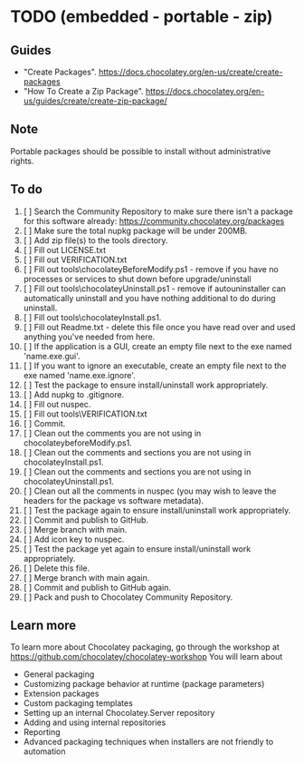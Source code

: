 ﻿# TODO (embedded - portable - zip)

## Guides

- "Create Packages". https://docs.chocolatey.org/en-us/create/create-packages
- "How To Create a Zip Package". https://docs.chocolatey.org/en-us/guides/create/create-zip-package/

## Note

Portable packages should be possible to install without administrative rights.

## To do

1. [ ] Search the Community Repository to make sure there isn't a package for this software already: https://community.chocolatey.org/packages
2. [ ] Make sure the total nupkg package will be under 200MB.
3. [ ] Add zip file(s) to the tools directory.
4. [ ] Fill out LICENSE.txt
5. [ ] Fill out VERIFICATION.txt
6. [ ] Fill out tools\chocolateyBeforeModify.ps1 - remove if you have no processes or services to shut down before upgrade/uninstall
7. [ ] Fill out tools\chocolateyUninstall.ps1 - remove if autouninstaller can automatically uninstall and you have nothing additional to do during uninstall.
8. [ ] Fill out tools\chocolateyInstall.ps1.
9. [ ] Fill out Readme.txt - delete this file once you have read over and used anything you've needed from here.
10. [ ] If the application is a GUI, create an empty file next to the exe named 'name.exe.gui'.
11. [ ] If you want to ignore an executable, create an empty file next to the exe named 'name.exe.ignore'.
12. [ ] Test the package to ensure install/uninstall work appropriately.
13. [ ] Add nupkg to .gitignore.
14. [ ] Fill out nuspec.
15. [ ] Fill out tools\VERIFICATION.txt
16. [ ] Commit.
17. [ ] Clean out the comments you are not using in chocolateybeforeModify.ps1.
18. [ ] Clean out the comments and sections you are not using in chocolateyInstall.ps1.
19. [ ] Clean out the comments and sections you are not using in chocolateyUninstall.ps1.
20. [ ] Clean out all the comments in nuspec (you may wish to leave the headers for the package vs software metadata).
21. [ ] Test the package again to ensure install/uninstall work appropriately.
22. [ ] Commit and publish to GitHub.
23. [ ] Merge branch with main.
24. [ ] Add icon key to nuspec.
25. [ ] Test the package yet again to ensure install/uninstall work appropriately.
26. [ ] Delete this file.
27. [ ] Merge branch with main again.
28. [ ] Commit and publish to GitHub again.
29. [ ] Pack and push to Chocolatey Community Repository.

## Learn more
To learn more about Chocolatey packaging, go through the workshop at https://github.com/chocolatey/chocolatey-workshop
You will learn about
 - General packaging
 - Customizing package behavior at runtime (package parameters)
 - Extension packages
 - Custom packaging templates
 - Setting up an internal Chocolatey.Server repository
 - Adding and using internal repositories
 - Reporting
 - Advanced packaging techniques when installers are not friendly to
   automation
